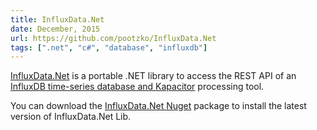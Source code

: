 ```yaml
---
title: InfluxData.Net
date: December, 2015
url: https://github.com/pootzko/InfluxData.Net
tags: [".net", "c#", "database", "influxdb"]
---
```


<a href="https://github.com/pootzko/InfluxData.Net">InfluxData.Net</a> is a portable .NET library to access the REST API of an <a href="https://www.influxdata.com/">InfluxDB time-series database and Kapacitor</a> processing tool.

You can download the <a href="https://www.nuget.org/packages/InfluxData.Net/">InfluxData.Net Nuget</a> package to install the latest version of InfluxData.Net Lib.